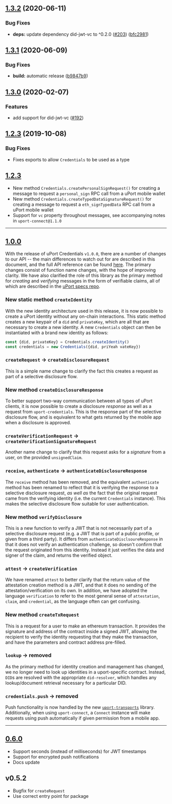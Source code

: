 ## [1.3.2](https://github.com/uport-project/uport-credentials/compare/1.3.1...1.3.2) (2020-06-11)


### Bug Fixes

* **deps:** update dependency did-jwt-vc to ^0.2.0 ([#203](https://github.com/uport-project/uport-credentials/issues/203)) ([bfc2981](https://github.com/uport-project/uport-credentials/commit/bfc298151a61496e30874174fd8b0d7ffdaefb6d))

## [1.3.1](https://github.com/uport-project/uport-credentials/compare/1.3.0...1.3.1) (2020-06-09)


### Bug Fixes

* **build:** automatic release ([b9847b9](https://github.com/uport-project/uport-credentials/commit/b9847b9bd22ce5028f666af195097e81d350ff2e))

## [1.3.0](https://github.com/uport-project/uport-credentials/compare/v1.2.3...1.3.0) (2020-02-07)


### Features

* add support for did-jwt-vc ([#192](https://github.com/uport-project/uport-credentials/issues/192))

## [1.2.3](https://github.com/uport-project/uport-credentials/compare/v1.1.0...v1.2.3) (2019-10-08)


### Bug Fixes

* Fixes exports to allow `Credentials` to be used as a type

## [1.2.3](https://github.com/uport-project/uport-credentials/compare/v1.0.0...v1.1.0)
* New method `Credentials.createPersonalSignRequest()` for creating a message to request a `personal_sign` RPC call from a uPort mobile wallet
* New method `Credentials.createTypedDataSignatureRequest()` for creating a message to request a `eth_signTypedData` RPC call from a uPort mobile wallet
* Support for `vc` property throughout messages, see accompanying notes in `uport-connect@1.1.0`

----------------------------------------------------------------------------

## [1.0.0](https://github.com/uport-project/uport-credentials/compare/r0.6.0...v1.0.0)

With the release of uPort Credentials `v1.0.0`, there are a number of changes to our API -- the main differences to watch out for are described in this document, and the full API reference can be found [here](https://developer.uport.me/uport-js/reference/index). The primary changes consist of function name changes, with the hope of improving clarity. We have also clarified the role of this library as the primary method for *creating* and *verifying* messages in the form of verifiable claims, all of which are described in the [uPort specs repo](https://github.com/uport-project/specs).

### New static method `createIdentity`
With the new identity architecture used in this release, it is now possible to create a uPort identity without any on-chain interactions. This static method creates a new keypair of a `did` and `privateKey`, which are all that are necessary to create a new identity. A new `Credentials` object can then be instantiated with a brand new identity as follows:
```javascript
const {did, privateKey} = Credentials.createIdentity()
const credentials = new Credentials({did, priYeah vateKey})
```

### `createRequest` -> `createDisclosureRequest`
This is a simple name change to clarify the fact this creates a request as part of a selective disclosure flow.

### New method `createDisclosureResponse`
To better support two-way communication between all types of uPort clients, it is now possible to create a disclosure *response* as well as a request from `uport-credentials`. This is the response part of the selective disclosure flow, and is equivalent to what gets returned by the mobile app when a disclosure is approved.

### `createVerificationRequest` -> `createVerificationSignatureRequest`
Another name change to clarify that this request asks for a *signature* from a user, on the provided `unsignedClaim`. 

### `receive`, `authenticate` -> `authenticateDisclosureResponse`
The `receive` method has been removed, and the equivalent `authenticate` method has been renamed to reflect that it is verifying the response to a selective disclosure request, *as well as* the fact that the original request came from the verifying identity (i.e. the current `Credentials` instance). This makes the selective disclosure flow suitable for user authentication.

### New method `verifyDisclosure`
This is a new function to verify a JWT that is not necessarily part of a selective disclosure request (e.g. a JWT that is part of a public profile, or given from a third party). It differs from `authenticateDisclsoureResponse` in that it does not verify an authentication challenge, so doesn't confirm that the request originated from this identity. Instead it just verifies the data and signer of the claim, and returns the verified object.

### `attest` -> `createVerification`
We have renamed `attest` to better clarify that the return value of the attestation creation method is a JWT, and that it does no sending of the attestation/verification on its own. In addition, we have adopted the language `verification` to refer to the most general sense of `attestation`, `claim`, and `credential`, as the language often can get confusing.

### New method `createTxRequest`
This is a request for a user to make an ethereum transaction. It provides the signature and address of the contract inside a signed JWT, allowing the recipient to verify the identity requesting that they make the transaction, and have the parameters and contract address pre-filled.

### `lookup` -> **removed**
As the primary method for identity creation and management has changed, we no longer need to look up identities in a uport-specific contract. Instead, `DID`s are resolved with the appropriate `did-resolver`, which handles any lookup/document retrieval necessary for a particular DID. 

### `credentials.push` -> **removed**
Push functionality is now handled by the new [`uport-transports`](https://github.com/uport-project/uport-transports) library. Additionally, when using `uport-connect`, a `Connect` instance will make requests using push automatically if given permission from a mobile app.

----------------------------------------------------------------------------
## [0.6.0](https://github.com/uport-project/uport-credentials/compare/r0.5.2...r0.6.0)
* Support seconds (instead of milliseconds) for JWT timestamps
* Support for encrypted push notifications
* Docs update

## v0.5.2
* Bugfix for `createRequest`
* Use correct entry point for package
